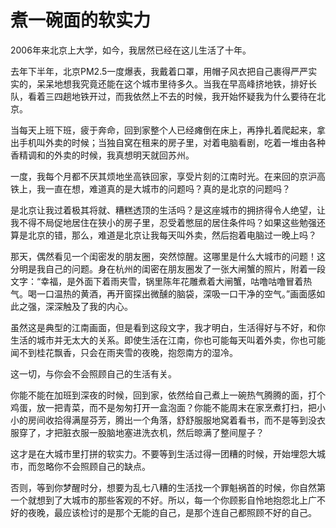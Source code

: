 # 煮一碗面的软实力

2006年来北京上大学，如今，我居然已经在这儿生活了十年。 

去年下半年，北京PM2.5一度爆表，我戴着口罩，用帽子风衣把自己裹得严严实实的，呆呆地想我究竟还能在这个城市里待多久。当我在早高峰挤地铁，排好长队，看着三四趟地铁开过，而我依然上不去的时候，我开始怀疑我为什么要待在北京。 

当每天上班下班，疲于奔命，回到家整个人已经瘫倒在床上，再挣扎着爬起来，拿出手机叫外卖的时候；当独自窝在租来的房子里，对着电脑看剧，吃着一堆由各种香精调和的外卖的时候，我真想明天就回苏州。 

一度，我每个月都不厌其烦地坐高铁回家，享受片刻的江南时光。在来回的京沪高铁上，我一直在想，难道真的是大城市的问题吗？真的是北京的问题吗？ 

是北京让我过着极其将就、糟糕透顶的生活吗？是这座城市的拥挤得令人绝望，让我不得不局促地居住在狭小的房子里，忍受着憋屈的居住条件吗？如果这些勉强还算是北京的错，那么，难道是北京让我每天叫外卖，然后抱着电脑过一晚上吗？ 

那天，偶然看见一个闺密发的朋友圈，突然惊醒。这哪里是什么大城市的问题！这分明是我自己的问题。身在杭州的闺密在朋友圈发了一张大闸蟹的照片，附着一段文字：“幸福，是外面下着雨夹雪，锅里陈年花雕煮着大闸蟹，咕噜咕噜冒着热气。喝一口温热的黄酒，再开窗探出微醺的脑袋，深吸一口干净的空气。”画面感如此之强，深深触及了我的内心。 

虽然这是典型的江南画面，但是看到这段文字，我才明白，生活得好与不好，和你生活的城市并无太大的关系。即使生活在江南，你也可能每天叫着外卖，你也可能闻不到桂花飘香，只会在雨夹雪的夜晚，抱怨南方的湿冷。 

这一切，与你会不会照顾自己的生活有关。 

你能不能在加班到深夜的时候，回到家，依然给自己煮上一碗热气腾腾的面，打个鸡蛋，放一把青菜，而不是匆匆打开一盒泡面？你能不能周末在家烹煮打扫，把小小的房间收拾得满屋芬芳，腾出一个角落，舒舒服服地窝着看书，而不是等到没衣服穿了，才把脏衣服一股脑地塞进洗衣机，然后晾满了整间屋子？ 

这才是在大城市里打拼的软实力。不要等到生活过得一团糟的时候，开始埋怨大城市，而忽略你不会照顾自己的缺点。 

否则，等到你梦醒时分，想要为乱七八糟的生活找一个罪魁祸首的时候，你自然第一个就想到了大城市的那些客观的不好。所以，每一个你顾影自怜地抱怨北上广不好的夜晚，最应该检讨的是那个无能的自己，是那个连自己都照顾不好的自己。